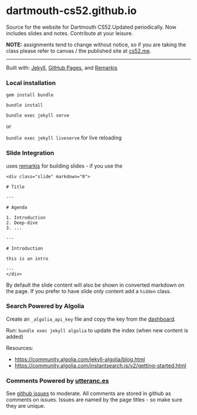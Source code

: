 # dartmouth-cs52.github.io

Source for the website for Dartmouth CS52.Updated periodically.  Now includes slides and notes. Contribute at your leisure.

**NOTE:** assignments tend to change without notice, so if you are taking the class please refer to canvas / the published site at [cs52.me](http://cs52.me).

<hr>

Built with: [Jekyll](https://jekyllrb.com/), [GitHub Pages](https://pages.github.com/), and [Remarkjs](https://github.com/gnab/remark)

### Local installation

`gem install bundle`

`bundle install`

`bundle exec jekyll serve`

  or

`bundle exec jekyll liveserve` for live reloading



### Slide Integration

uses [remarkjs](https://github.com/gnab/remark) for building slides - if you use the



```
<div class="slide" markdown="0">

# Title

---

# Agenda

1. Introduction
2. Deep-dive
3. ...

---

# Introduction

this is an intro

---
</div>
```

By default the slide content will also be shown in converted markdown on the page.  If you prefer to have slide only content add a `hidden` class.



### Search Powered by Algolia

Create an `_algolia_api_key` file and copy the key from the [dashboard](https://www.algolia.com).

Run: `bundle exec jekyll algolia` to update the index (when new content is added)

Resources:

* https://community.algolia.com/jekyll-algolia/blog.html
* https://community.algolia.com/instantsearch.js/v2/getting-started.html


### Comments Powered by [utteranc.es](https://utteranc.es/)

See [github issues](https://github.com/dali-lab/build/issues) to moderate. All comments are stored in github as comments on issues. Issues are named by the page titles - so make sure they are unique.
